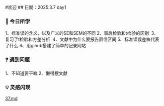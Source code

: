 #欢迎 ## 日期：2025.3.7 day1  
### 📖 今日所学 
1、标准误的含义，以及广义的SE和SEM的不同
2、事后检验和t检验的区别 
3、复习了t检验和方差分析 
4、文献中为什么要报告置信区间
5、标准误误差棒代表了什么 
6、用gihub搭建了简单的记录网站
### ❓ 遇到问题
1、不知道要干嘛
2、懒得搜文献 
### 💡 灵感闪现
[37.md](https://github.com/Carl666888/Psy2024.github.io/blob/d59c0be295ed1ed3d22cceee6e2f4644d51f3c0f/37.md)
